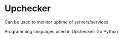 # Upchecker

Can be used to monitor uptime of servers/services

Programming languages used in Upchecker:
Go
Python
